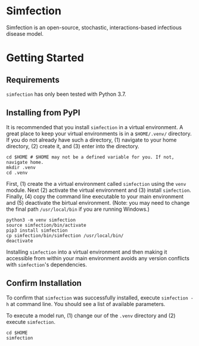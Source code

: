 # Simfection

Simfection is an open-source, stochastic, interactions-based infectious disease model.

# Getting Started

## Requirements
`simfection` has only been tested with Python 3.7.

## Installing from PyPI

It is recommended that you install `simfection` in a virtual environment. A great place to keep your virtual environments is in a `$HOME/.venv/` directory. If you do not already have such a directory, (1) navigate to your home directory, (2) create it, and (3) enter into the directory.

```shell
cd $HOME # $HOME may not be a defined variable for you. If not, navigate home.
mkdir .venv
cd .venv
```

First, (1) create the a virtual environment called `simfection` using the `venv` module. Next (2) activate the virtual environment and (3) install `simfection`. Finally, (4) copy the command line executable to your main environment and (5) deactivate the birtual environment. (Note: you may need to change the final path `/usr/local/bin` if you are running Windows.)

```shell
python3 -m venv simfection
source simfection/bin/activate
pip3 install simfection
cp simfection/bin/simfection /usr/local/bin/
deactivate
```
Installing `simfection` into a virtual environment and then making it accessible from within your main environment avoids any version conflicts with `simfection`'s dependencies.

## Confirm Installation

To confirm that `simfection` was successfully installed, execute `simfection -h` at command line. You should see a list of available parameters.

To execute a model run, (1) change our of the `.venv` directory and (2) execute `simfection`.

```shell
cd $HOME
simfection
```
